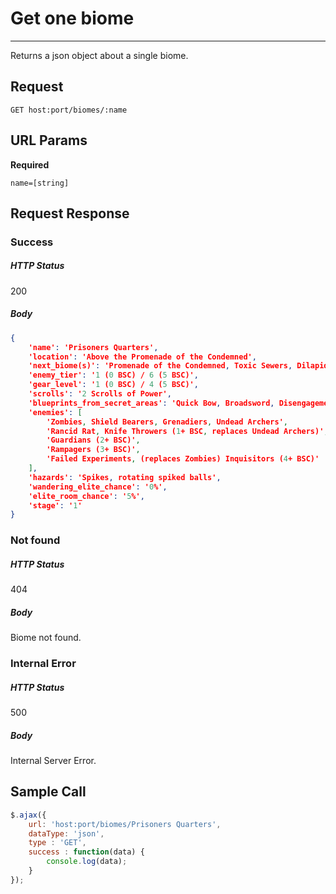 # Get one biome
---

Returns a json object about a single biome.

## Request

`GET host:port/biomes/:name`

## URL Params

**Required**

`name=[string]`

## Request Response

### Success

##### HTTP Status

200

##### Body

```json
{
    'name': 'Prisoners Quarters',
    'location': 'Above the Promenade of the Condemned',
    'next_biome(s)': 'Promenade of the Condemned, Toxic Sewers, Dilapidated Arboretum',
    'enemy_tier': '1 (0 BSC) / 6 (5 BSC)',
    'gear_level': '1 (0 BSC) / 4 (5 BSC)',
    'scrolls': '2 Scrolls of Power',
    'blueprints_from_secret_areas': 'Quick Bow, Broadsword, Disengagement, Golden Outfit, Crowbar, HEV Outfit',
    'enemies': [
        'Zombies, Shield Bearers, Grenadiers, Undead Archers',
        'Rancid Rat, Knife Throwers (1+ BSC, replaces Undead Archers)',
        'Guardians (2+ BSC)',
        'Rampagers (3+ BSC)',
        'Failed Experiments, (replaces Zombies) Inquisitors (4+ BSC)'
    ],
    'hazards': 'Spikes, rotating spiked balls',
    'wandering_elite_chance': '0%',
    'elite_room_chance': '5%',
    'stage': '1'
}
```

### Not found

##### HTTP Status

404

##### Body

Biome not found.

### Internal Error

##### HTTP Status

500

##### Body

Internal Server Error.

## Sample Call

```javascript
$.ajax({
    url: 'host:port/biomes/Prisoners Quarters',
    dataType: 'json',
    type : 'GET',
    success : function(data) {
        console.log(data);
    }
});
```
